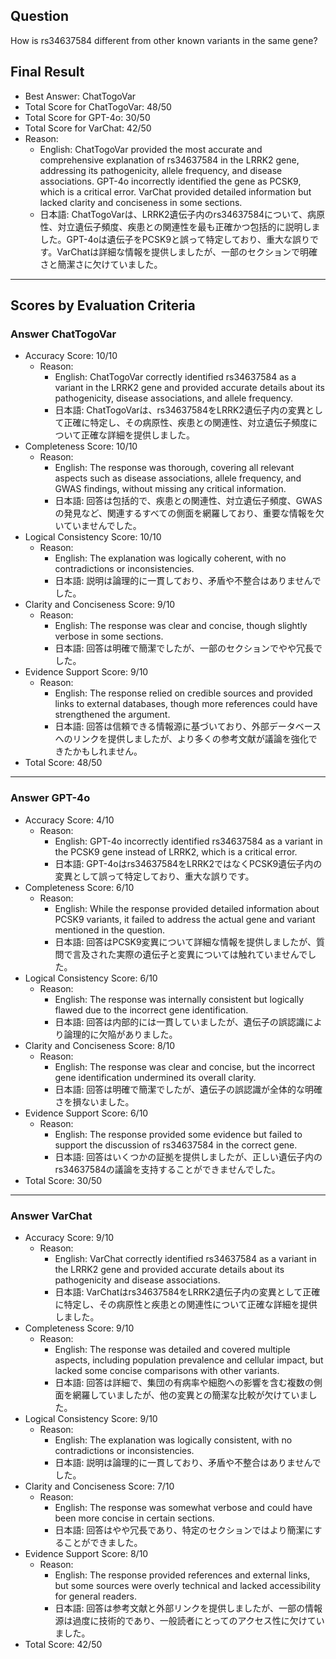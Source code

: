 ## Question

How is rs34637584 different from other known variants in the same gene?

## Final Result

- Best Answer: ChatTogoVar
- Total Score for ChatTogoVar: 48/50
- Total Score for GPT-4o: 30/50
- Total Score for VarChat: 42/50
- Reason:
  - English: ChatTogoVar provided the most accurate and comprehensive explanation of rs34637584 in the LRRK2 gene, addressing its pathogenicity, allele frequency, and disease associations. GPT-4o incorrectly identified the gene as PCSK9, which is a critical error. VarChat provided detailed information but lacked clarity and conciseness in some sections.
  - 日本語: ChatTogoVarは、LRRK2遺伝子内のrs34637584について、病原性、対立遺伝子頻度、疾患との関連性を最も正確かつ包括的に説明しました。GPT-4oは遺伝子をPCSK9と誤って特定しており、重大な誤りです。VarChatは詳細な情報を提供しましたが、一部のセクションで明確さと簡潔さに欠けていました。

---

## Scores by Evaluation Criteria

### Answer ChatTogoVar
- Accuracy Score: 10/10
  - Reason: 
    - English: ChatTogoVar correctly identified rs34637584 as a variant in the LRRK2 gene and provided accurate details about its pathogenicity, disease associations, and allele frequency.
    - 日本語: ChatTogoVarは、rs34637584をLRRK2遺伝子内の変異として正確に特定し、その病原性、疾患との関連性、対立遺伝子頻度について正確な詳細を提供しました。
- Completeness Score: 10/10
  - Reason: 
    - English: The response was thorough, covering all relevant aspects such as disease associations, allele frequency, and GWAS findings, without missing any critical information.
    - 日本語: 回答は包括的で、疾患との関連性、対立遺伝子頻度、GWASの発見など、関連するすべての側面を網羅しており、重要な情報を欠いていませんでした。
- Logical Consistency Score: 10/10
  - Reason: 
    - English: The explanation was logically coherent, with no contradictions or inconsistencies.
    - 日本語: 説明は論理的に一貫しており、矛盾や不整合はありませんでした。
- Clarity and Conciseness Score: 9/10
  - Reason: 
    - English: The response was clear and concise, though slightly verbose in some sections.
    - 日本語: 回答は明確で簡潔でしたが、一部のセクションでやや冗長でした。
- Evidence Support Score: 9/10
  - Reason: 
    - English: The response relied on credible sources and provided links to external databases, though more references could have strengthened the argument.
    - 日本語: 回答は信頼できる情報源に基づいており、外部データベースへのリンクを提供しましたが、より多くの参考文献が議論を強化できたかもしれません。
- Total Score: 48/50

---

### Answer GPT-4o
- Accuracy Score: 4/10
  - Reason: 
    - English: GPT-4o incorrectly identified rs34637584 as a variant in the PCSK9 gene instead of LRRK2, which is a critical error.
    - 日本語: GPT-4oはrs34637584をLRRK2ではなくPCSK9遺伝子内の変異として誤って特定しており、重大な誤りです。
- Completeness Score: 6/10
  - Reason: 
    - English: While the response provided detailed information about PCSK9 variants, it failed to address the actual gene and variant mentioned in the question.
    - 日本語: 回答はPCSK9変異について詳細な情報を提供しましたが、質問で言及された実際の遺伝子と変異については触れていませんでした。
- Logical Consistency Score: 6/10
  - Reason: 
    - English: The response was internally consistent but logically flawed due to the incorrect gene identification.
    - 日本語: 回答は内部的には一貫していましたが、遺伝子の誤認識により論理的に欠陥がありました。
- Clarity and Conciseness Score: 8/10
  - Reason: 
    - English: The response was clear and concise, but the incorrect gene identification undermined its overall clarity.
    - 日本語: 回答は明確で簡潔でしたが、遺伝子の誤認識が全体的な明確さを損ないました。
- Evidence Support Score: 6/10
  - Reason: 
    - English: The response provided some evidence but failed to support the discussion of rs34637584 in the correct gene.
    - 日本語: 回答はいくつかの証拠を提供しましたが、正しい遺伝子内のrs34637584の議論を支持することができませんでした。
- Total Score: 30/50

---

### Answer VarChat
- Accuracy Score: 9/10
  - Reason: 
    - English: VarChat correctly identified rs34637584 as a variant in the LRRK2 gene and provided accurate details about its pathogenicity and disease associations.
    - 日本語: VarChatはrs34637584をLRRK2遺伝子内の変異として正確に特定し、その病原性と疾患との関連性について正確な詳細を提供しました。
- Completeness Score: 9/10
  - Reason: 
    - English: The response was detailed and covered multiple aspects, including population prevalence and cellular impact, but lacked some concise comparisons with other variants.
    - 日本語: 回答は詳細で、集団の有病率や細胞への影響を含む複数の側面を網羅していましたが、他の変異との簡潔な比較が欠けていました。
- Logical Consistency Score: 9/10
  - Reason: 
    - English: The explanation was logically consistent, with no contradictions or inconsistencies.
    - 日本語: 説明は論理的に一貫しており、矛盾や不整合はありませんでした。
- Clarity and Conciseness Score: 7/10
  - Reason: 
    - English: The response was somewhat verbose and could have been more concise in certain sections.
    - 日本語: 回答はやや冗長であり、特定のセクションではより簡潔にすることができました。
- Evidence Support Score: 8/10
  - Reason: 
    - English: The response provided references and external links, but some sources were overly technical and lacked accessibility for general readers.
    - 日本語: 回答は参考文献と外部リンクを提供しましたが、一部の情報源は過度に技術的であり、一般読者にとってのアクセス性に欠けていました。
- Total Score: 42/50